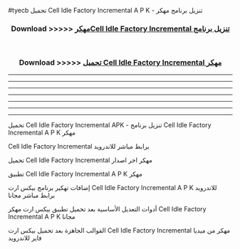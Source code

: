 #tyecb تحميل Cell Idle Factory Incremental  A P K - تنزيل برنامج مهكر



<div align="center">
<h3>Download >>>>> <a href="https://runaway1.web.app/?sq=Cell Idle Factory Incremental ">مهكرCell Idle Factory Incremental  تنزيل برنامج</a></h3><br>

<h3>Download >>>>> <a href="https://runaway1.web.app/?sq=Cell Idle Factory Incremental ">تحميل Cell Idle Factory Incremental  مهكر</a></h3>
</div>


----------------------------------------------------------

----------------------------------------------------------

----------------------------------------------------------

----------------------------------------------------------

----------------------------------------------------------

----------------------------------------------------------

----------------------------------------------------------

تحميل Cell Idle Factory Incremental  APK - تنزيل برنامج Cell Idle Factory Incremental  A P K مهكر

Cell Idle Factory Incremental  برابط مباشر للاندرويد

تحميل Cell Idle Factory Incremental  مهكر اخر اصدار

تطبيق Cell Idle Factory Incremental  A P K مهكر

إضافات تهكير برنامج بيكس ارت Cell Idle Factory Incremental  A P K للاندرويد برابط مباشر مجانا

أدوات التعديل الأساسية بعد تحميل تطبيق بيكس ارت مهكر Cell Idle Factory Incremental  A P K مجانا

القوالب الجاهزة بعد تحميل بيكس ارت Cell Idle Factory Incremental  مهكر من ميديا فاير للاندرويد


